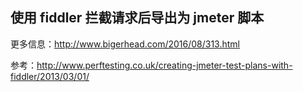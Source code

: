## 使用 fiddler 拦截请求后导出为 jmeter 脚本
更多信息：http://www.bigerhead.com/2016/08/313.html

参考：http://www.perftesting.co.uk/creating-jmeter-test-plans-with-fiddler/2013/03/01/